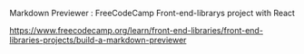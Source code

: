 Markdown Previewer : FreeCodeCamp Front-end-librarys project with React

https://www.freecodecamp.org/learn/front-end-libraries/front-end-libraries-projects/build-a-markdown-previewer

